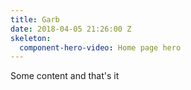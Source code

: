 ```yaml
---
title: Garb
date: 2018-04-05 21:26:00 Z
skeleton:
  component-hero-video: Home page hero
---
```


Some content and that's it
